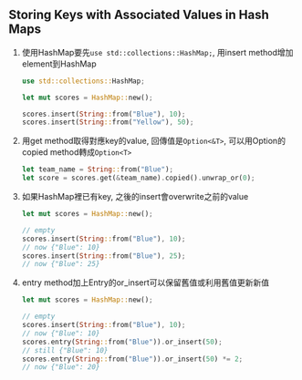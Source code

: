 ## Storing Keys with Associated Values in Hash Maps
1. 使用HashMap要先`use std::collections::HashMap;`, 用insert method增加element到HashMap
	```rust
    use std::collections::HashMap;

    let mut scores = HashMap::new();

    scores.insert(String::from("Blue"), 10);
    scores.insert(String::from("Yellow"), 50);
	```
2. 用get method取得對應key的value, 回傳值是`Option<&T>`,
可以用Option的copied method轉成`Option<T>`
	```rust
    let team_name = String::from("Blue");
    let score = scores.get(&team_name).copied().unwrap_or(0);
	```
3. 如果HashMap裡已有key, 之後的insert會overwrite之前的value
	```rust
	let mut scores = HashMap::new();

	// empty
	scores.insert(String::from("Blue"), 10);
	// now {"Blue": 10}
    scores.insert(String::from("Blue"), 25);
	// now {"Blue": 25}
	```
4. entry method加上Entry的or_insert可以保留舊值或利用舊值更新新值
	```rust
	let mut scores = HashMap::new();

	// empty
	scores.insert(String::from("Blue"), 10);
	// now {"Blue": 10}
    scores.entry(String::from("Blue")).or_insert(50);
	// still {"Blue": 10}
	scores.entry(String::from("Blue")).or_insert(50) *= 2;
	// now {"Blue": 20}
	```
